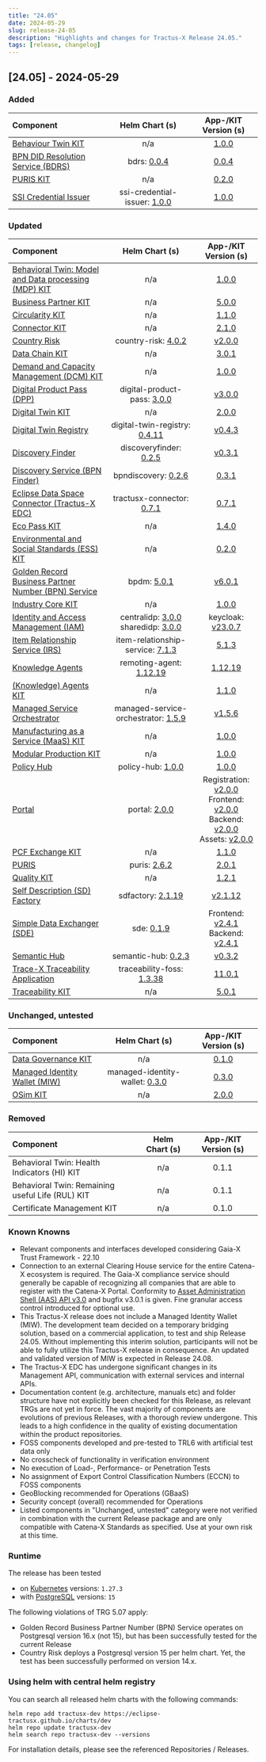 ```yaml
---
title: "24.05"
date: 2024-05-29
slug: release-24-05
description: "Highlights and changes for Tractus-X Release 24.05."
tags: [release, changelog]
---
```


## [24.05] - 2024-05-29

### Added

| Component | Helm Chart (s) | App-/KIT Version (s) |
|:---|:---:|:---:|
| [Behaviour Twin KIT](https://eclipse-tractusx.github.io/docs-kits/next/kits/behaviour-twin-kit/overview) | n/a | [1.0.0](https://eclipse-tractusx.github.io/docs-kits/kits/behaviour-twin-kit/changelog) |
| [BPN DID Resolution Service (BDRS)](https://github.com/eclipse-tractusx/bpn-did-resolution-service) | bdrs: [0.0.4](https://github.com/eclipse-tractusx/bpn-did-resolution-service/releases/tag/0.0.4) | [0.0.4](https://github.com/eclipse-tractusx/bpn-did-resolution-service/releases/tag/0.0.4) |
| [PURIS KIT](https://eclipse-tractusx.github.io/docs-kits/category/puris-kit) | n/a | [0.2.0](https://eclipse-tractusx.github.io/docs-kits/kits/puris-kit/PURIS%20Kit%20Changelog) |
| [SSI Credential Issuer](https://github.com/eclipse-tractusx/ssi-credential-issuer) | ssi-credential-issuer: [1.0.0](https://github.com/eclipse-tractusx/ssi-credential-issuer/releases/tag/ssi-credential-issuer-1.0.0) | [1.0.0](https://github.com/eclipse-tractusx/ssi-credential-issuer/releases/tag/v1.0.0) |

### Updated

| Component | Helm Chart (s) | App-/KIT Version (s) |
|:---|:---:|:---:|
| [Behavioral Twin: Model and Data processing (MDP) KIT](https://eclipse-tractusx.github.io/docs-kits/category/model-based-development-and-data-processing-mdp-kit) | n/a | [1.0.0](https://eclipse-tractusx.github.io/docs-kits/kits/behaviour-twin-kit/changelog) |
| [Business Partner KIT](https://eclipse-tractusx.github.io/docs-kits/category/business-partner-kit) | n/a | [5.0.0](https://eclipse-tractusx.github.io/docs-kits/kits/business-partner-kit/changelog) |
| [Circularity KIT](https://eclipse-tractusx.github.io/docs-kits/kits/Circularity_KIT/page-adoption-view) | n/a | [1.1.0](https://eclipse-tractusx.github.io/docs-kits/kits/Circularity_KIT/Changelog%20Circularity%20KIT) |
| [Connector KIT](https://eclipse-tractusx.github.io/docs-kits/category/connector-kit) | n/a | [2.1.0](https://eclipse-tractusx.github.io/docs-kits/kits/connector-kit/changelog) |
| [Country Risk](https://github.com/eclipse-tractusx/vas-country-risk) | country-risk: [4.0.2](https://github.com/eclipse-tractusx/vas-country-risk/releases/tag/country-risk-4.0.2) | [v2.0.0](https://github.com/eclipse-tractusx/vas-country-risk/releases/tag/v2.0.0) |
| [Data Chain KIT](https://eclipse-tractusx.github.io/docs-kits/category/data-chain-kit) | n/a | [3.0.1](https://eclipse-tractusx.github.io/docs-kits/kits/data-chain-kit/changelog) |
| [Demand and Capacity Management (DCM) KIT](https://eclipse-tractusx.github.io/docs-kits/category/dcm-kit) | n/a | [1.0.0](https://eclipse-tractusx.github.io/docs-kits/kits/DCM-Kit/changelog) |
| [Digital Product Pass (DPP)](https://github.com/eclipse-tractusx/digital-product-pass) | digital-product-pass: [3.0.0](https://github.com/eclipse-tractusx/digital-product-pass/releases/tag/digital-product-pass-3.0.0) | [v3.0.0](https://github.com/eclipse-tractusx/digital-product-pass/releases/tag/v3.0.0) |
| [Digital Twin KIT](https://eclipse-tractusx.github.io/docs-kits/category/digital-twin-kit) | n/a | [2.0.0](https://eclipse-tractusx.github.io/docs-kits/kits/digital-twin-kit/changelog) |
| [Digital Twin Registry](https://github.com/eclipse-tractusx/sldt-digital-twin-registry) | digital-twin-registry: [0.4.11](https://github.com/eclipse-tractusx/sldt-digital-twin-registry/releases/tag/digital-twin-registry-0.4.11) | [v0.4.3](https://github.com/eclipse-tractusx/sldt-digital-twin-registry/releases/tag/v0.4.3) |
| [Discovery Finder](https://github.com/eclipse-tractusx/sldt-discovery-finder) | discoveryfinder: [0.2.5](https://github.com/eclipse-tractusx/sldt-discovery-finder/releases/tag/discoveryfinder-0.2.5) | [v0.3.1](https://github.com/eclipse-tractusx/sldt-discovery-finder/releases/tag/v0.3.1) |
| [Discovery Service (BPN Finder)](https://github.com/eclipse-tractusx/sldt-bpn-discovery) | bpndiscovery: [0.2.6](https://github.com/eclipse-tractusx/sldt-bpn-discovery/releases/tag/bpndiscovery-0.2.6) | [0.3.1](https://github.com/eclipse-tractusx/sldt-bpn-discovery/releases/tag/v0.3.1) |
| [Eclipse Data Space Connector (Tractus-X EDC)](https://github.com/eclipse-tractusx/tractusx-edc) | tractusx-connector: [0.7.1](https://github.com/eclipse-tractusx/tractusx-edc/releases/tag/0.7.1) | [0.7.1](https://github.com/eclipse-tractusx/tractusx-edc/releases/tag/0.7.1) |
| [Eco Pass KIT](https://eclipse-tractusx.github.io/docs-kits/category/eco-pass-kit) | n/a | [1.4.0](https://eclipse-tractusx.github.io/docs-kits/kits/Eco_Pass_KIT/changelog) |
| [Environmental and Social Standards (ESS) KIT](https://eclipse-tractusx.github.io/docs-kits/category/ess-kit) | n/a | [0.2.0](https://eclipse-tractusx.github.io/docs-kits/kits/ESS-Kit/ESS%20Kit%20Changelog) |
| [Golden Record Business Partner Number (BPN) Service](https://github.com/eclipse-tractusx/bpdm) | bpdm: [5.0.1](https://github.com/eclipse-tractusx/bpdm/releases/tag/bpdm-5.0.1) | [v6.0.1](https://github.com/eclipse-tractusx/bpdm/releases/tag/v6.0.1) |
| [Industry Core KIT](https://eclipse-tractusx.github.io/docs-kits/category/industry-core-kit) | n/a | [1.0.0](https://eclipse-tractusx.github.io/docs-kits/kits/industry-core-kit/changelog) |
| [Identity and Access Management (IAM)](https://github.com/eclipse-tractusx/portal-iam) | centralidp: [3.0.0](https://github.com/eclipse-tractusx/portal-iam/releases/tag/centralidp-3.0.0) <br/>sharedidp: [3.0.0](https://github.com/eclipse-tractusx/portal-iam/releases/tag/sharedidp-3.0.0) | keycloak: [v23.0.7](https://www.keycloak.org/docs/latest/release_notes/index.html#keycloak-23-0-7) |
| [Item Relationship Service (IRS)](https://github.com/eclipse-tractusx/item-relationship-service) | item-relationship-service: [7.1.3](https://github.com/eclipse-tractusx/item-relationship-service/releases/tag/item-relationship-service-7.1.3) | [5.1.3](https://github.com/eclipse-tractusx/item-relationship-service/releases/tag/5.1.3) |
| [Knowledge Agents](https://github.com/eclipse-tractusx/knowledge-agents) | remoting-agent: [1.12.19](https://github.com/eclipse-tractusx/knowledge-agents/releases/tag/remoting-agent-1.12.19) | [1.12.19](https://github.com/eclipse-tractusx/knowledge-agents/releases/tag/v1.12.19) |
| [(Knowledge) Agents KIT](https://eclipse-tractusx.github.io/docs-kits/category/agents-kit) | n/a | [1.1.0](https://eclipse-tractusx.github.io/docs-kits/kits/knowledge-agents/Knowledge%20Agent%20Changelog) |
| [Managed Service Orchestrator](https://github.com/eclipse-tractusx/managed-service-orchestrator) | managed-service-orchestrator: [1.5.9](https://github.com/eclipse-tractusx/managed-service-orchestrator/releases/tag/managed-service-orchestrator-1.5.9) | [v1.5.6](https://github.com/eclipse-tractusx/managed-service-orchestrator/releases/tag/v1.5.6) |
| [Manufacturing as a Service (MaaS) KIT](https://eclipse-tractusx.github.io/docs-kits/category/manufacturing-as-a-service-kit) | n/a | [1.0.0](https://eclipse-tractusx.github.io/docs-kits/kits/manufacturing-as-a-service-kit/Manufacturing%20as%20a%20Service%20KIT%20Changelog) |
| [Modular Production KIT](https://eclipse-tractusx.github.io/docs-kits/category/modular-production-kit) | n/a | [1.0.0](https://eclipse-tractusx.github.io/docs-kits/kits/modular-production-kit/changelog) |
| [Policy Hub](https://github.com/eclipse-tractusx/policy-hub) | policy-hub: [1.0.0](https://github.com/eclipse-tractusx/policy-hub/releases/tag/policy-hub-1.0.0) | [1.0.0](https://github.com/eclipse-tractusx/policy-hub/releases/tag/policy-hub-1.0.0) |
| [Portal](https://github.com/eclipse-tractusx/portal) | portal: [2.0.0](https://github.com/eclipse-tractusx/portal/releases/tag/portal-2.0.0) | Registration: [v2.0.0](https://github.com/eclipse-tractusx/portal-frontend-registration/releases/tag/v2.0.0)<br/>Frontend: [v2.0.0](https://github.com/eclipse-tractusx/portal-frontend/releases/tag/v2.0.0)<br/>Backend: [v2.0.0](https://github.com/eclipse-tractusx/portal-backend/releases/tag/v2.0.0)<br/>Assets: [v2.0.0](https://github.com/eclipse-tractusx/portal-assets/releases/tag/v2.0.0) |
| [PCF Exchange KIT](https://eclipse-tractusx.github.io/docs-kits/category/pcf-exchange-kit) | n/a | [1.1.0](https://eclipse-tractusx.github.io/docs-kits/kits/product-carbon-footprint-exchange-kit/changelog) |
| [PURIS](https://github.com/eclipse-tractusx/puris) | puris: [2.6.2](https://github.com/eclipse-tractusx/puris/releases/tag/puris-2.6.2) | [2.0.1](https://github.com/eclipse-tractusx/puris/releases/tag/2.0.1) |
| [Quality KIT](https://eclipse-tractusx.github.io/docs-kits/category/quality-kit) | n/a | [1.2.1](https://eclipse-tractusx.github.io/docs-kits/kits/data-driven-quality-management-kit/changelog) |
| [Self Description (SD) Factory](https://github.com/eclipse-tractusx/sd-factory) | sdfactory: [2.1.19](https://github.com/eclipse-tractusx/sd-factory/releases/tag/sdfactory-2.1.19) | [v2.1.12](https://github.com/eclipse-tractusx/sd-factory/releases/tag/v2.1.12) |
| [Simple Data Exchanger (SDE)](https://github.com/eclipse-tractusx/managed-simple-data-exchanger) | sde: [0.1.9](https://github.com/eclipse-tractusx/managed-simple-data-exchanger/releases/tag/sde-0.1.9) | Frontend: [v2.4.1](https://github.com/eclipse-tractusx/managed-simple-data-exchanger-frontend/releases/tag/v2.4.1)<br/>Backend: [v2.4.1](https://github.com/eclipse-tractusx/managed-simple-data-exchanger-backend/releases/tag/v2.4.1) |
| [Semantic Hub](https://github.com/eclipse-tractusx/sldt-semantic-hub) | semantic-hub: [0.2.3](https://github.com/eclipse-tractusx/sldt-semantic-hub/releases/tag/semantic-hub-0.2.3) | [v0.3.2](https://github.com/eclipse-tractusx/sldt-semantic-hub/releases/tag/v0.3.2) |
| [Trace-X Traceability Application](https://github.com/eclipse-tractusx/traceability-foss) | traceability-foss: [1.3.38](https://github.com/eclipse-tractusx/traceability-foss/releases/tag/helm-charts-1.3.38) | [11.0.1](https://github.com/eclipse-tractusx/traceability-foss/releases/tag/11.0.1) |
| [Traceability KIT](https://eclipse-tractusx.github.io/docs-kits/category/traceability-kit) | n/a | [5.0.1](https://eclipse-tractusx.github.io/docs-kits/kits/traceability-kit/changelog) |

### Unchanged, untested

| Component | Helm Chart (s) | App-/KIT Version (s) |
|:---|:---:|:---:|
| [Data Governance KIT](https://eclipse-tractusx.github.io/docs-kits/category/data-governance-kit) | n/a | [0.1.0](https://eclipse-tractusx.github.io/docs-kits/kits/Data%20Governance%20Kit/Data%20Governance%20Kit%20Changelog) |
| [Managed Identity Wallet (MIW)](https://github.com/eclipse-tractusx/managed-identity-wallet) | managed-identity-wallet: [0.3.0](https://github.com/eclipse-tractusx/managed-identity-wallet/releases/tag/v0.3.0) | [0.3.0](https://github.com/eclipse-tractusx/managed-identity-wallet/releases/tag/v0.3.0) |
| [OSim KIT](https://eclipse-tractusx.github.io/docs-kits/category/osim-kit) | n/a | [2.0.0](https://eclipse-tractusx.github.io/docs-kits/kits/online-simulation-kit/changelog) |

### Removed

| Component | Helm Chart (s) | App-/KIT Version (s) |
|:---|:---:|:---:|
| Behavioral Twin: Health Indicators (HI) KIT | n/a | 0.1.1 |
| Behavioral Twin: Remaining useful Life (RUL) KIT | n/a | 0.1.1 |
| Certificate Management KIT | n/a | 0.1.0 |

### Known Knowns

- Relevant components and interfaces developed considering Gaia-X Trust Framework - 22.10
- Connection to an external Clearing House service for the entire Catena-X ecosystem is required. The Gaia-X compliance service should generally be capable of recognizing all companies that are able to register with the Catena-X Portal.
Conformity to [Asset Administration Shell (AAS) API v3.0](https://industrialdigitaltwin.org/wp-content/uploads/2023/04/IDTA-01002-3-0_SpecificationAssetAdministrationShell_Part2_API.pdf) and bugfix v3.0.1 is given. Fine granular access control introduced for optional use.
- This Tractus-X release does not include a Managed Identity Wallet (MIW). The development team decided on a temporary bridging solution, based on a commercial application, to test and ship Release 24.05. Without implementing this interim solution, participants will not be able to fully utilize this Tractus-X release in consequence. An updated and validated version of MIW is expected in Release 24.08.
- The Tractus-X EDC has undergone significant changes in its Management API, communication with external services and internal APIs.
- Documentation content (e.g. architecture, manuals etc) and folder structure have not explicitly been checked for this Release, as relevant TRGs are not yet in force. The vast majority of components are evolutions of previous Releases, with a thorough review undergone. This leads to a high confidence in the quality of existing documentation within the product repositories.
- FOSS components developed and pre-tested to TRL6 with artificial test data only
- No crosscheck of functionality in verification environment
- No execution of Load-, Performance- or Penetration Tests
- No assignment of Export Control Classification Numbers (ECCN) to FOSS components
- GeoBlocking recommended for Operations (GBaaS)
- Security concept (overall) recommended for Operations
- Listed components in "Unchanged, untested" category were not verified in combination with the current Release package and are only compatible with Catena-X Standards as specified. Use at your own risk at this time.

### Runtime

The release has been tested

- on [Kubernetes](https://en.wikipedia.org/wiki/Kubernetes) versions: `1.27.3`
- with [PostgreSQL](https://en.wikipedia.org/wiki/PostgreSQL) versions: `15`

The following violations of TRG 5.07 apply:

- Golden Record Business Partner Number (BPN) Service operates on Postgresql version 16.x (not 15), but has been successfully tested for the current Release
- Country Risk deploys a Postgresql version 15 per helm chart. Yet, the test has been successfully performed on version 14.x.

### Using helm with central helm registry

You can search all released helm charts with the following commands:
```shell
helm repo add tractusx-dev https://eclipse-tractusx.github.io/charts/dev
helm repo update tractusx-dev
helm search repo tractusx-dev --versions
```
For installation details, please see the referenced Repositories / Releases.

